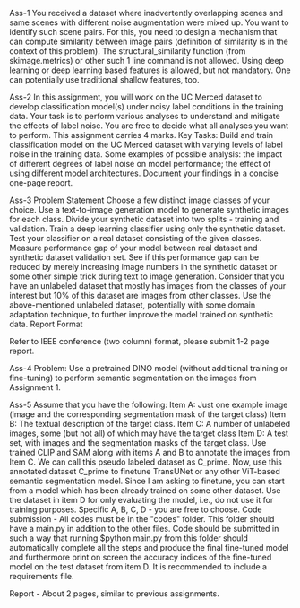 Ass-1
You received a dataset where inadvertently overlapping scenes and same scenes with different noise augmentation were mixed up. You want to identify such scene pairs. For this, you need to design a mechanism that can compute similarity between image pairs (definition of similarity is in the context of this problem). The structural_similarity function (from skimage.metrics) or other such 1 line command is not allowed. Using deep learning or deep learning based features is allowed, but not mandatory. One can potentially use traditional shallow features, too.

Ass-2
In this assignment, you will work on the UC Merced dataset to develop  classification model(s) under noisy label conditions in the training data. Your task is to perform various analyses to understand and mitigate the effects of label noise. You are free to decide what all analyses you want to perform. This assignment carries 4 marks.
Key Tasks: Build and train  classification model on the UC Merced dataset with varying levels of label noise in the training data. Some examples of possible  analysis: the impact of different degrees of label noise on model performance; the effect of using different model architectures. 
Document your findings in a concise one-page report. 

Ass-3
Problem Statement
Choose a few distinct image classes of your choice.
Use a text-to-image generation model  to generate synthetic images for each class. 
Divide your synthetic dataset into two splits - training and validation.
Train a deep learning classifier using only the synthetic dataset.
Test your classifier on a real dataset consisting of the given classes. Measure performance gap of your model between real dataset and synthetic dataset validation set. 
See if this performance gap can be reduced by merely increasing image numbers in the synthetic dataset or some other simple trick during text to image generation.
Consider that you have an unlabeled dataset that mostly has images from the classes of your interest but 10% of this dataset are images from other classes.
Use the above-mentioned unlabeled dataset, potentially with some domain adaptation technique, to further improve the model trained on synthetic data. 
Report Format

Refer to IEEE conference (two column) format, please submit 1-2 page report.

Ass-4
Problem: Use a pretrained DINO model (without additional training or fine-tuning) to perform semantic segmentation on the images from Assignment 1.

Ass-5
Assume that you have the following:
Item A:  Just one example image (image and the corresponding segmentation mask of the target class) 
Item B: The textual description of the target class. 
Item C: A number of unlabeled images, some (but not all) of which may have the target class
Item D: A test set, with images and the segmentation masks of the target class.
Use trained CLIP and SAM along with items A and B to annotate the images from Item C. We can call this pseudo labeled dataset as C_prime. Now, use this annotated dataset C_prime to finetune TransUNet or any other ViT-based  semantic segmentation model. Since I am asking to finetune, you can start from a model which has been already trained on some other dataset.
Use the dataset in item D for only evaluating the model, i.e., do not use it for training purposes.
Specific A, B, C, D - you are free to choose.
Code submission - All codes must be in the "codes" folder. This folder should have a main.py in addition to the other files. Code should be submitted in such a way that running $python main.py from this folder should automatically complete all the steps and produce the final fine-tuned model and furthermore print on screen the accuracy indices of the fine-tuned model on the test dataset from item D.
It is recommended to include a requirements file.

Report -  About 2 pages, similar to previous assignments.
